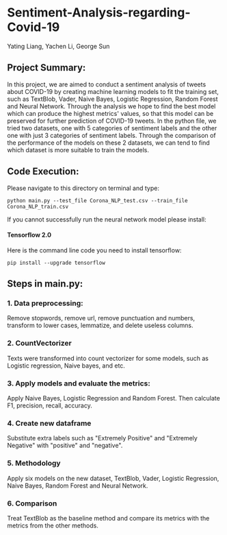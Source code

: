 # Sentiment-Analysis-regarding-Covid-19

Yating Liang, Yachen Li, George Sun

## Project Summary:
In this project, we are aimed to conduct a sentiment analysis of tweets about 
COVID-19 by creating machine learning models to fit the training set, such as TextBlob, 
Vader, Naive Bayes, Logistic Regression, Random Forest and Neural Network.
Through the analysis we hope to find the best model which can produce the highest 
metrics' values, so that this model can be preserved for further prediction of COVID-19
tweets. In the python file, we tried two datasets, one with 5 categories of sentiment labels 
and the other one with just 3 categories of sentiment labels. Through the comparison of 
the performance of the models on these 2 datasets, we can tend to find which dataset is more 
suitable to train the models.

## Code Execution:
Please navigate to this directory on terminal and type:

`python main.py --test_file Corona_NLP_test.csv --train_file Corona_NLP_train.csv`


If you cannot successfully run the neural network model please install:

#### Tensorflow 2.0
Here is the command line code you need to install tensorflow:

<pre><code>pip install --upgrade tensorflow
</code></pre>


## Steps in main.py:
### 1. Data preprocessing:
Remove stopwords, remove url, remove punctuation and numbers, 
transform to lower cases, lemmatize, and delete useless columns.

### 2. CountVectorizer
Texts were transformed into count vectorizer for some models, such as Logistic regression, Naive bayes, and etc.

### 3. Apply models and evaluate the metrics:
Apply Naive Bayes, Logistic Regression and Random Forest. Then
calculate F1, precision, recall, accuracy.

### 4. Create new dataframe
Substitute extra labels such as "Extremely Positive" and "Extremely Negative"
with "positive" and "negative".

### 5. Methodology
Apply six models on the new dataset, TextBlob, Vader, Logistic Regression,
Naive Bayes, Random Forest and Neural Network.

### 6. Comparison
Treat TextBlob as the baseline method and compare its metrics with the metrics
from the other methods.

